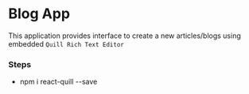 # Blog App

This application provides interface to create a new articles/blogs using embedded `Quill Rich Text Editor`  


### Steps
- npm i react-quill --save